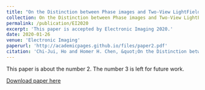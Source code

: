 ```yaml
---
title: "On the Distinction between Phase images and Two-View LightField for PDAF of Mobile Imaging"
collection: On the Distinction between Phase images and Two-View LightField for PDAF of Mobile Imaging
permalink: /publication/EI2020
excerpt: 'This paper is accepted by Electronic Imaging 2020.'
date: 2020-01-26
venue: 'Electronic Imaging'
paperurl: 'http://academicpages.github.io/files/paper2.pdf'
citation: 'Chi-Jui, Ho and Homer H. Chen, &quot;On the Distinction between Phase images and Two-View LightField for PDAF of Mobile Imaging&quot; <i>Electronic Imaging 2020</i>.'
---
```

This paper is about the number 2. The number 3 is left for future work.

[Download paper here](http://academicpages.github.io/files/paper2.pdf)

<!-- Recommended citation: Your Name, You. (2010). "Paper Title Number 2." <i>Journal 1</i>. 1(2). -->
